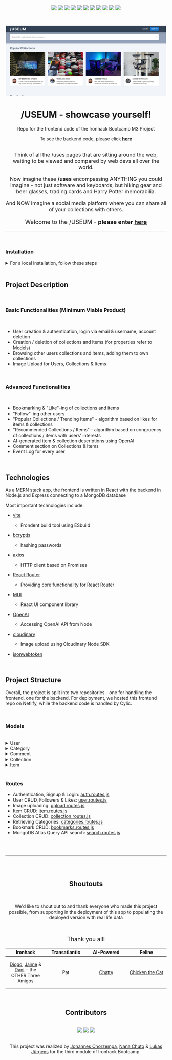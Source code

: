 <p align="center">
<img src="https://img.shields.io/netlify/aa095247-1b05-40a5-b49b-4dfb579e9d56" />
        <img src="https://img.shields.io/github/contributors/nncht/association_client" />
        <img src="https://badgen.net/github/commits/nncht/association_client/main" />
        <img src="https://img.shields.io/github/commit-activity/w/nncht/association_client" />
        <img src="https://img.shields.io/github/issues-pr-closed/nncht/association_client" />
        <img src="https://img.shields.io/npm/v/npm" />
        <img src="https://img.shields.io/github/languages/count/nncht/association_client" />
        <img src="https://img.shields.io/github/languages/top/nncht/association_client?color=yellow" />
        <img src="https://badges.aleen42.com/src/vitejs.svg" />
        <img src="https://badges.aleen42.com/src/react.svg" />
        <img src="https://badges.aleen42.com/src/react-router.svg" />

</p>
</br>

<p align="center">
<img src="public/images/default/useum_repoheader_standin.jpg" alt="a stand-in image for the useum app" width="500px"/>
</p>

<h1 align="center">/USEUM - showcase yourself!</h1>

<p align="center">Repo for the frontend code of the Ironhack Bootcamp M3 Project</p>
<p align="center">To see the backend code, please click <b><a href="https://github.com/nncht/association_server">here</a></b></p>

</br>

<div align="center" style="font-size: 16px">
  Think of all the /uses pages that are sitting around the web, waiting to be viewed and compared by web devs all over the world.

Now imagine these <b>/uses</b> encompassing ANYTHING you could imagine - not just software and keyboards, but hiking gear and beer glasses, trading cards and Harry Potter memorabilia.

And NOW imagine a social media platform where you can share all of your collections with others.

</div>

  <p align="center" style="font-size: 18px">Welcome to the /USEUM - <b>please enter <a href="https://useum.netlify.app/" target="_blank">here</a></b></p>

---

</br>

### Installation

<details>
  <summary>For a local installation, follow these steps</summary>

Always run

```bash
npm install
```

before

```bash
npm run dev
```

to make sure everything is there

</details>

</br>

## Project Description

</br>

### Basic Functionalities (Minimum Viable Product)

</br>

- User creation & authentication, login via email & username, account deletion
- Creation / deletion of collections and items (for properties refer to Models)
- Browsing other users collections and items, adding them to own collections
- Image Upload for Users, Collections & Items

</br>

### Advanced Functionalities

</br>

- Bookmarking & "Like"-ing of collections and items
- "Follow"-ing other users
- "Popular Collections / Trending Items" - algorithm based on likes for items & collections
- "Recommended Collections / Items" - algorithm based on congruency of collections / items with users' interests
- AI-generated item & collection descriptions using OpenAI
- Comment section on Collections & Items
- Event Log for every user

</br>

## Technologies

As a MERN stack app, the frontend is written in React with the backend in Node.js and Express connecting to a MongoDB database

Most important technologies include:

- [vite](https://www.npmjs.com/package/vite)
  - Frondent build tool using ESbuild
- [bcryptjs](https://www.npmjs.com/package/bcryptjs)
  - hashing passwords
- [axios](https://www.npmjs.com/package/axios)
  - HTTP client based on Promises
- [React Router](https://www.npmjs.com/package/react-router)
  - Providing core functionality for React Router
- [MUI](https://www.npmjs.com/package/@mui/material)
  - React UI component library
- [OpenAI](https://www.npmjs.com/package/openai)
  - Accessing OpenAI API from Node
- [cloudinary](https://www.npmjs.com/package/cloudinary)
  - Image upload using Cloudinary Node SDK
- [jsonwebtoken](https://www.npmjs.com/package/jsonwebtoken)

  </br>

## Project Structure

Overall, the project is split into two repositories - one for handling the frontend, one for the backend. For deployment, we hosted this frontend repo on Netlify, while the backend code is handled by Cylic.

</br>

### Models

</br>

<details>
  <summary>User </summary>

```javascript
const { Schema, model } = require("mongoose");
const Category = require("./Category.model");
const Collection = require("./Collection.model");
const Item = require("./Item.model");
const Comment = require("./Comment.model");

const userSchema = new Schema(
  {
    email: {
      type: String,
      required: [true, "Email is required."],
      unique: true,
      lowercase: true,
      trim: true,
    },
    password: {
      type: String,
      required: [true, "Password is required."],
    },
    username: {
      type: String,
      required: [true, "Username is required."],
      unique: true,
      trim: true,
    },

    userbio: {
      type: String,
      maxlength: 2000,
    },

    pronouns: {
      type: String,
    },

    imageUrl: {
      type: String,
      default: "/images/default/default-profile.png",
    },

    headerImageUrl: {
      type: String,
      default: "/images/default/default-header.svg",
    },

    collections: [
      {
        type: Schema.Types.ObjectId,
        ref: "Collection",
      },
    ],
    items: [
      {
        type: Schema.Types.ObjectId,
        ref: "Item",
      },
    ],
    bookmarks: [
      {
        type: Schema.Types.ObjectId,
        ref: "Item",
      },
      {
        type: Schema.Types.ObjectId,
        ref: "Collection",
      },
    ],
    likes: [
      {
        type: Schema.Types.ObjectId,
        ref: "Item",
      },
      {
        type: Schema.Types.ObjectId,
        ref: "Collection",
      },
    ],
    categories: [
      {
        type: Schema.Types.ObjectId,
        ref: "Category",
      },
    ],
    followers: [
      {
        type: Schema.Types.ObjectId,
        ref: "User",
      },
    ],
    following: [
      {
        type: Schema.Types.ObjectId,
        ref: "User",
      },
    ],
    comments: [
      {
        type: Schema.Types.ObjectId,
        ref: "Comment",
      },
    ],
  },
  {
    // this second object adds extra properties: `createdAt` and `updatedAt`
    timestamps: true,
  }
);

const User = model("User", userSchema);

module.exports = User;
```

</details>

<details>
  <summary>Category </summary>

```javascript
const mongoose = require("mongoose");

const categorySchema = new mongoose.Schema({
  category: {
    type: String,
  },
});

const Category = mongoose.model("Category", categorySchema);

module.exports = Category;
```

</details>

<details>
  <summary>Comment </summary>

```javascript
const { Schema, model } = require("mongoose");

const CommentSchema = new Schema(
  {
    title: {
      type: String,
      // required: [true, 'Title is required.'],
      unique: false,
    },
    body: {
      type: String,
    },
    user: {
      type: Schema.Types.ObjectId,
      ref: "User",
    },
    item: {
      type: Schema.Types.ObjectId,
      ref: "Item",
    },
  },
  {
    timestamps: true,
  }
);

const Comment = model("Comment", CommentSchema);

module.exports = Comment;
```

</details>

<details>
  <summary>Collection </summary>

```javascript
const { Schema, model } = require("mongoose");

const User = require("./User.model");
const Item = require("./Item.model");
const Comment = require("./Comment.model");
const Category = require("./Category.model");

const collectionSchema = new Schema(
  {
    name: {
      type: String,
      required: [true, "Name is required."],
      unique: true,
    },
    description: {
      type: String,
    },

    imageUrl: {
      type: String,
      default: "/images/default/default-collection.svg",
    },
    createdBy: {
      type: Schema.Types.ObjectId,
      ref: "User",
    },

    items: [
      {
        type: Schema.Types.ObjectId,
        ref: "Item",
      },
    ],
    comments: [
      {
        type: Schema.Types.ObjectId,
        ref: "Comment",
      },
    ],
    likes: [
      {
        type: Schema.Types.ObjectId,
        ref: "User",
      },
    ],
    categories: [
      {
        type: Schema.Types.ObjectId,
        ref: "Category",
      },
    ],
  },
  {
    // this second object adds extra properties: `createdAt` and `updatedAt`
    timestamps: true,
  }
);

const Collection = model("Collection", collectionSchema);

module.exports = Collection;
```

</details>

<details>
  <summary>Item </summary>

```javascript
const { Schema, model } = require("mongoose");

const Collection = require("./Collection.model");
const Comment = require("./Comment.model");
const User = require("./User.model");
const Category = require("./Category.model");

const itemSchema = new Schema(
  {
    name: {
      type: String,
      required: [true, "Name is required."],
      unique: true,
    },
    description: {
      type: String,
    },
    imageUrl: {
      type: String,
      default: "/images/default/default-item.svg",
    },
    categories: [
      {
        type: Schema.Types.ObjectId,
        ref: "Category",
      },
    ],
    collections: [
      {
        type: Schema.Types.ObjectId,
        ref: "Collection",
      },
    ],
    users: [
      {
        type: Schema.Types.ObjectId,
        ref: "User",
      },
    ],
    likes: [
      {
        type: Schema.Types.ObjectId,
        ref: "User",
      },
    ],
    comments: [
      {
        type: Schema.Types.ObjectId,
        ref: "Comment",
      },
    ],

    createdBy: {
      type: Schema.Types.ObjectId,
      ref: "User",
    },
  },
  {
    timestamps: true,
  }
);

const Item = model("Item", itemSchema);

module.exports = Item;
```

</details>

</br>

### Routes

- Authentication, Signup & Login: [auth.routes.js](https://github.com/nncht/association_server/blob/main/routes/auth.routes.js)
- User CRUD, Followers & Likes: [user.routes.js](https://github.com/nncht/association_server/blob/main/routes/user.routes.js)
- Image uploading: [upload.routes.js](https://github.com/nncht/association_server/blob/main/routes/upload.routes.js)
- Item CRUD: [item.routes.js](https://github.com/nncht/association_server/blob/main/routes/item.routes.js)
- Collection CRUD: [collection.routes.js](https://github.com/nncht/association_server/blob/main/routes/collection.routes.js)
- Retrieving Categories: [categories.routes.js](https://github.com/nncht/association_server/blob/main/routes/categories.routes.js)
- Bookmark CRUD: [bookmarks.routes.js](https://github.com/nncht/association_server/blob/main/routes/bookmarks.routes.js)
- MongoDB Atlas Query API search: [search.routes.js](https://github.com/nncht/association_server/blob/main/routes/search.routes.js)

</br>

</br>

---

</br>
</br>

<h2 align="center"> Shoutouts </h2>
</br>

<p align="center">We'd like to shout out to and thank everyone who made this project possible, from supporting in the deployment of this app to populating the deployed version with real life data</p>

</br>

<div align="center">

<p style="font-size: 18px">Thank you all!</p>

  <table width="100%">
    <thead>
      <tr>
          <th style="text-align: center" width="25%">Ironhack</th>
          <th style="text-align: center" width="25%">Transatlantic</th>
          <th style="text-align: center" width="25%">AI-Powered</th>
          <th style="text-align: center" width="25%">Feline</th>
      </tr>
    </thead>
    <tbody>
      <tr align="center">
        <td>
          <p><a href="https://github.com/InstructorDiogo" target="_blank">Diogo</a>, <a href="https://github.com/Jaime-Laureano" target="_blank">Jaime</a> & <a href="https://github.com/DaniCalvente" target="_blank">Dani</a> - the OTHER Three Amigos</p>
        </td>
        <td>
          <p>Pat</p>
        </td>
        <td>
          <p><a href="https://chat.openai.com" target="_blank">Chatty</a></p>
        </td>
        <td>
          <p><a href="https://files.mastodon.social/cache/media_attachments/files/109/766/990/965/340/131/original/65b440331774fdec.jpg" target="_blank">Chicken the Cat</a></p>
        </td>
      </tr>
    </tbody>
  </table>
</div>

</br>

<h2 align="center"> Contributors </h2>

</br>

<div align="center">
  <a href="https://github.com/jmchor/activity_logger/graphs/contributors" >
    <img src="https://avatars.githubusercontent.com/u/110151013?v=4" width="100"/>
    <img src="https://avatars.githubusercontent.com/u/105007117?v=4" width="100"/>
    <img src="https://avatars.githubusercontent.com/u/108548830?v=4" width="100"/>
  </a>
</div>

</br>

<p align="center">This project was realized by <a href="https://github.com/jmchor">Johannes Chorzempa</a>, <a href="https://github.com/nncht" target="_blank">Nana Chuto</a> & <a href="https://github.com/lukasmerlin" target="_blank">Lukas Jürgens</a> for the third module of Ironhack Bootcamp.</p>
